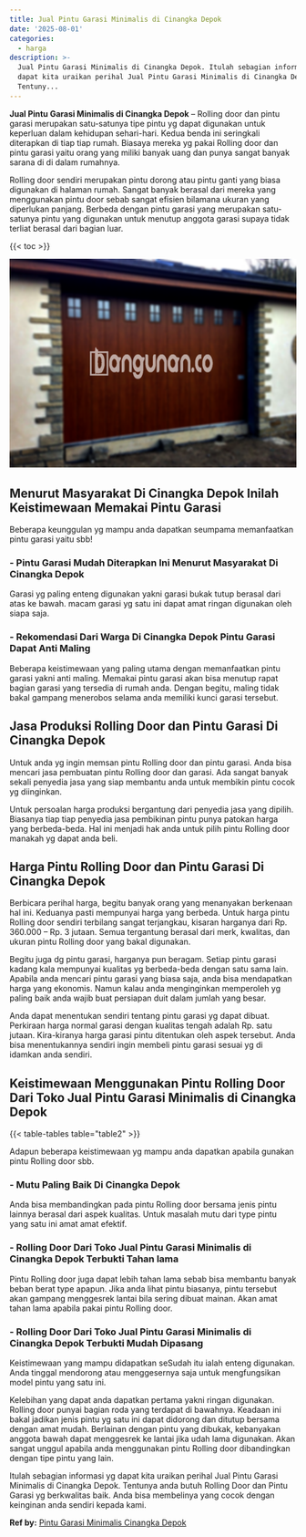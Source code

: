 ```yaml
---
title: Jual Pintu Garasi Minimalis di Cinangka Depok
date: '2025-08-01'
categories:
  - harga
description: >-
  Jual Pintu Garasi Minimalis di Cinangka Depok. Itulah sebagian informasi yg
  dapat kita uraikan perihal Jual Pintu Garasi Minimalis di Cinangka Depok.
  Tentuny...
---
```


**Jual Pintu Garasi Minimalis di Cinangka Depok** – Rolling door dan pintu garasi merupakan satu-satunya tipe pintu yg dapat digunakan untuk keperluan dalam kehidupan sehari-hari. Kedua benda ini seringkali diterapkan di tiap tiap rumah. Biasaya mereka yg pakai Rolling door dan pintu garasi yaitu orang yang miliki banyak uang dan punya sangat banyak sarana di di dalam rumahnya.

Rolling door sendiri merupakan pintu dorong atau pintu ganti yang biasa digunakan di halaman rumah. Sangat banyak berasal dari mereka yang menggunakan pintu door sebab sangat efisien bilamana ukuran yang diperlukan panjang. Berbeda dengan pintu garasi yang merupakan satu-satunya pintu yang digunakan untuk menutup anggota garasi supaya tidak terliat berasal dari bagian luar.

{{< toc >}}

![Jual Pintu Garasi Minimalis di Cinangka Depok](/images/pintu-garasi-60.png)

## Menurut Masyarakat Di Cinangka Depok Inilah Keistimewaan Memakai Pintu Garasi

Beberapa keunggulan yg mampu anda dapatkan seumpama memanfaatkan pintu garasi yaitu sbb!

### \- Pintu Garasi Mudah Diterapkan Ini Menurut Masyarakat Di Cinangka Depok

Garasi yg paling enteng digunakan yakni garasi bukak tutup berasal dari atas ke bawah. macam garasi yg satu ini dapat amat ringan digunakan oleh siapa saja.

### \- Rekomendasi Dari Warga Di Cinangka Depok Pintu Garasi Dapat Anti Maling

Beberapa keistimewaan yang paling utama dengan memanfaatkan pintu garasi yakni anti maling. Memakai pintu garasi akan bisa menutup rapat bagian garasi yang tersedia di rumah anda. Dengan begitu, maling tidak bakal gampang menerobos selama anda memiliki kunci garasi tersebut.

## Jasa Produksi Rolling Door dan Pintu Garasi Di Cinangka Depok

Untuk anda yg ingin memsan pintu Rolling door dan pintu garasi. Anda bisa mencari jasa pembuatan pintu Rolling door dan garasi. Ada sangat banyak sekali penyedia jasa yang siap membantu anda untuk membikin pintu cocok yg diinginkan.

Untuk persoalan harga produksi bergantung dari penyedia jasa yang dipilih. Biasanya tiap tiap penyedia jasa pembikinan pintu punya patokan harga yang berbeda-beda. Hal ini menjadi hak anda untuk pilih pintu Rolling door manakah yg dapat anda beli.

## Harga Pintu Rolling Door dan Pintu Garasi Di Cinangka Depok

Berbicara perihal harga, begitu banyak orang yang menanyakan berkenaan hal ini. Keduanya pasti mempunyai harga yang berbeda. Untuk harga pintu Rolling door sendiri terbilang sangat terjangkau, kisaran harganya dari Rp. 360.000 – Rp. 3 jutaan. Semua tergantung berasal dari merk, kwalitas, dan ukuran pintu Rolling door yang bakal digunakan.

Begitu juga dg pintu garasi, harganya pun beragam. Setiap pintu garasi kadang kala mempunyai kualitas yg berbeda-beda dengan satu sama lain. Apabila anda mencari pintu garasi yang biasa saja, anda bisa mendapatkan harga yang ekonomis. Namun kalau anda menginginkan memperoleh yg paling baik anda wajib buat persiapan duit dalam jumlah yang besar.

Anda dapat menentukan sendiri tentang pintu garasi yg dapat dibuat. Perkiraan harga normal garasi dengan kualitas tengah adalah Rp. satu jutaan. Kira-kiranya harga garasi pintu ditentukan oleh aspek tersebut. Anda bisa menentukannya sendiri ingin membeli pintu garasi sesuai yg di idamkan anda sendiri.

## Keistimewaan Menggunakan Pintu Rolling Door Dari Toko Jual Pintu Garasi Minimalis di Cinangka Depok

{{< table-tables table="table2" >}}

Adapun beberapa keistimewaan yg mampu anda dapatkan apabila gunakan pintu Rolling door sbb.

### \- Mutu Paling Baik Di Cinangka Depok

Anda bisa membandingkan pada pintu Rolling door bersama jenis pintu lainnya berasal dari aspek kualitas. Untuk masalah mutu dari type pintu yang satu ini amat amat efektif.

### \- Rolling Door Dari Toko Jual Pintu Garasi Minimalis di Cinangka Depok Terbukti Tahan lama

Pintu Rolling door juga dapat lebih tahan lama sebab bisa membantu banyak beban berat type apapun. Jika anda lihat pintu biasanya, pintu tersebut akan gampang menggesrek lantai bila sering dibuat mainan. Akan amat tahan lama apabila pakai pintu Rolling door.

### \- Rolling Door Dari Toko Jual Pintu Garasi Minimalis di Cinangka Depok Terbukti Mudah Dipasang

Keistimewaan yang mampu didapatkan seSudah itu ialah enteng digunakan. Anda tinggal mendorong atau menggesernya saja untuk mengfungsikan model pintu yang satu ini.

Kelebihan yang dapat anda dapatkan pertama yakni ringan digunakan. Rolling door punyai bagian roda yang terdapat di bawahnya. Keadaan ini bakal jadikan jenis pintu yg satu ini dapat didorong dan ditutup bersama dengan amat mudah. Berlainan dengan pintu yang dibukak, kebanyakan anggota bawah dapat menggesrek ke lantai jika udah lama digunakan. Akan sangat unggul apabila anda menggunakan pintu Rolling door dibandingkan dengan tipe pintu yang lain.

Itulah sebagian informasi yg dapat kita uraikan perihal Jual Pintu Garasi Minimalis di Cinangka Depok. Tentunya anda butuh Rolling Door dan Pintu Garasi yg berkwalitas baik. Anda bisa membelinya yang cocok dengan keinginan anda sendiri kepada kami.

**Ref by:** [Pintu Garasi Minimalis Cinangka Depok](https://id.wikipedia.org/wiki/Pintu)

